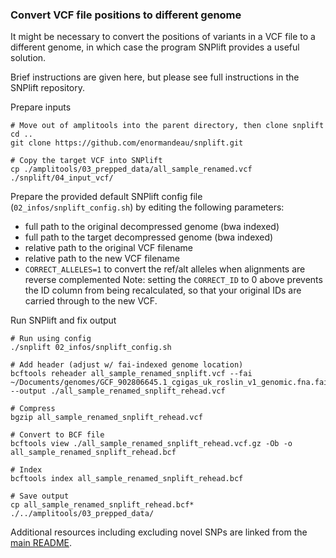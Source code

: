 ### Convert VCF file positions to different genome ###
It might be necessary to convert the positions of variants in a VCF file to a different genome, in which case the program SNPlift provides a useful solution.     

Brief instructions are given here, but please see full instructions in the SNPlift repository.    

Prepare inputs   
```
# Move out of amplitools into the parent directory, then clone snplift
cd ..
git clone https://github.com/enormandeau/snplift.git

# Copy the target VCF into SNPlift
cp ./amplitools/03_prepped_data/all_sample_renamed.vcf ./snplift/04_input_vcf/
```

Prepare the provided default SNPlift config file (`02_infos/snplift_config.sh`) by editing the following parameters:     
- full path to the original decompressed genome (bwa indexed)
- full path to the target decompressed genome (bwa indexed)
- relative path to the original VCF filename
- relative path to the new VCF filename
- `CORRECT_ALLELES=1` to convert the ref/alt alleles when alignments are reverse complemented
Note: setting the `CORRECT_ID` to 0 above prevents the ID column from being recalculated, so that your original IDs are carried through to the new VCF.

Run SNPlift and fix output
```
# Run using config
./snplift 02_infos/snplift_config.sh

# Add header (adjust w/ fai-indexed genome location)
bcftools reheader all_sample_renamed_snplift.vcf --fai ~/Documents/genomes/GCF_902806645.1_cgigas_uk_roslin_v1_genomic.fna.fai --output ./all_sample_renamed_snplift_rehead.vcf

# Compress
bgzip all_sample_renamed_snplift_rehead.vcf

# Convert to BCF file
bcftools view ./all_sample_renamed_snplift_rehead.vcf.gz -Ob -o all_sample_renamed_snplift_rehead.bcf

# Index
bcftools index all_sample_renamed_snplift_rehead.bcf

# Save output
cp all_sample_renamed_snplift_rehead.bcf* ./../amplitools/03_prepped_data/
```

Additional resources including excluding novel SNPs are linked from the [main README](https://github.com/bensutherland/amplitools/tree/main).

